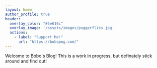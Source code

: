 ```yaml
---
layout: home
author_profile: true
header:
  overlay_color: "#5e616c"
  overlay_image: '/assets/images/puggerflies.jpg'
  actions:
    - label: "Support Me!" 
      url: "https://bobopug.com/"
---
```


Welcome to Bobo's Blog! This is a work in progress, but definately stick around and find out!
